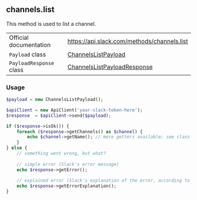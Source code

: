 ## channels.list

This method is used to list a channel.

| | |
|-------------------------|-------------------------------------------------------------------------------------------------------------------------------------------|
| Official documentation  | https://api.slack.com/methods/channels.list                                                                                              |
| `Payload` class         | [ChannelsListPayload](https://github.com/cleentfaar/slack/blob/master/src/CL/Slack/Payload/ChannelsListPayload.php)                     |
| `PayloadResponse` class | [ChannelsListPayloadResponse](https://github.com/cleentfaar/slack/blob/master/src/CL/Slack/Payload/ChannelsListPayloadResponse.php)     |


### Usage

```php
$payload = new ChannelsListPayload();

$apiClient = new ApiClient('your-slack-token-here');
$response  = $apiClient->send($payload);

if ($response->isOk()) {
    foreach ($response->getChannels() as $channel) {
        echo $channel->getName(); // more getters available; see class itself
    }
} else {
    // something went wrong, but what?
    
    // simple error (Slack's error message)
    echo $response->getError();
    
    // explained error (Slack's explanation of the error, according to the documentation)
    echo $response->getErrorExplanation();
}
```
